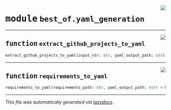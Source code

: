 <!-- markdownlint-disable -->

<a href="https://github.com/ml-tooling/best-of-generator/blob/main/src/best_of/yaml_generation.py#L0"><img align="right" style="float:right;" src="https://img.shields.io/badge/-source-cccccc?style=flat-square"></a>

# <kbd>module</kbd> `best_of.yaml_generation`





---

<a href="https://github.com/ml-tooling/best-of-generator/blob/main/src/best_of/yaml_generation.py#L11"><img align="right" style="float:right;" src="https://img.shields.io/badge/-source-cccccc?style=flat-square"></a>

## <kbd>function</kbd> `extract_github_projects_to_yaml`

```python
extract_github_projects_to_yaml(input_str: str, yaml_output_path: str) → None
```






---

<a href="https://github.com/ml-tooling/best-of-generator/blob/main/src/best_of/yaml_generation.py#L49"><img align="right" style="float:right;" src="https://img.shields.io/badge/-source-cccccc?style=flat-square"></a>

## <kbd>function</kbd> `requirements_to_yaml`

```python
requirements_to_yaml(requirements_path: str, yaml_output_path: str) → None
```








---

_This file was automatically generated via [lazydocs](https://github.com/ml-tooling/lazydocs)._
